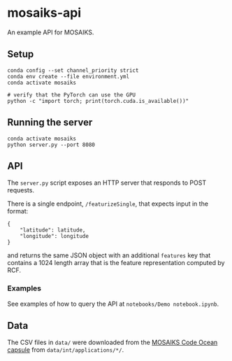 # mosaiks-api

An example API for MOSAIKS.


## Setup

```
conda config --set channel_priority strict
conda env create --file environment.yml
conda activate mosaiks

# verify that the PyTorch can use the GPU
python -c "import torch; print(torch.cuda.is_available())"
```


## Running the server

```
conda activate mosaiks
python server.py --port 8080
```


## API

The `server.py` script exposes an HTTP server that responds to POST requests.

There is a single endpoint, `/featurizeSingle`, that expects input in the format:
```
{
    "latitude": latitude,
    "longitude": longitude
}
```

and returns the same JSON object with an additional `features` key that contains a 1024 length array that is the feature representation computed by RCF.

### Examples

See examples of how to query the API at `notebooks/Demo notebook.ipynb`.


## Data

The CSV files in `data/` were downloaded from the [MOSAIKS Code Ocean capsule](https://codeocean.com/capsule/6456296/tree/v2) from `data/int/applications/*/`.